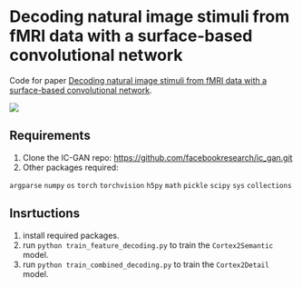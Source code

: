 # Decoding natural image stimuli from fMRI data with a surface-based convolutional network

Code for paper [Decoding natural image stimuli from fMRI data with a surface-based convolutional network](https://arxiv.org/abs/2212.02409).

![](/model.png)

## Requirements
1. Clone the IC-GAN repo: https://github.com/facebookresearch/ic_gan.git
2. Other packages required:

 `argparse`
`numpy`
`os` 
`torch`
`torchvision`
`h5py`
`math`
`pickle`
`scipy`
`sys`
`collections`

## Insrtuctions
1. install required packages.
2. run `python train_feature_decoding.py` to train the `Cortex2Semantic` model.
3. run `python train_combined_decoding.py` to train the `Cortex2Detail` model.
